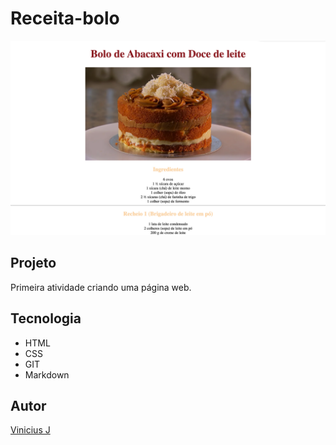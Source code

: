 # Receita-bolo

![](./Bolinho.png)

## Projeto
Primeira atividade criando uma página web.

## Tecnologia 
* HTML
* CSS
* GIT
* Markdown

## Autor
[Vinicius J]()